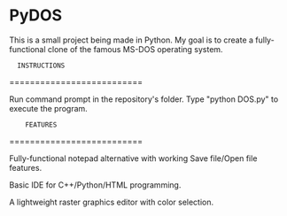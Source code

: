 # PyDOS
This is a small project being made in Python. My goal is to create a fully-functional clone of the famous MS-DOS operating system. 


      INSTRUCTIONS
==========================

Run command prompt in the repository's folder. Type "python DOS.py" to execute the program.


        FEATURES
==========================

Fully-functional notepad alternative with working Save file/Open file features.

Basic IDE for C++/Python/HTML programming.

A lightweight raster graphics editor with color selection.


